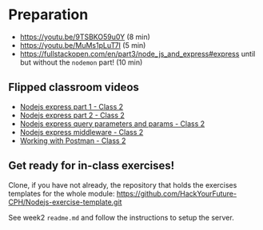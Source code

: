 # Preparation

- https://youtu.be/9TSBKO59u0Y (8 min)
- https://youtu.be/MuMs1pLuT7I (5 min)
- https://fullstackopen.com/en/part3/node_js_and_express#express until but without the `nodemon` part! (10 min)

## Flipped classroom videos
- [Nodejs express part 1 - Class 2](https://youtu.be/4HIq70RzDTY)
- [Nodejs express part 2 - Class 2](https://youtu.be/-J1pd4LgjUo)
- [Nodejs express query parameters and params - Class 2](https://youtu.be/_H-bP10Fmaw)
- [Nodejs express middleware - Class 2](https://youtu.be/ZcwmyYGzBnk)
- [Working with Postman - Class 2](https://youtu.be/zNeOUJPxw2s)

## Get ready for in-class exercises!
Clone, if you have not already, the repository that holds the exercises templates for the whole module: https://github.com/HackYourFuture-CPH/Nodejs-exercise-template.git

See week2 `readme.md` and follow the instructions to setup the server. 